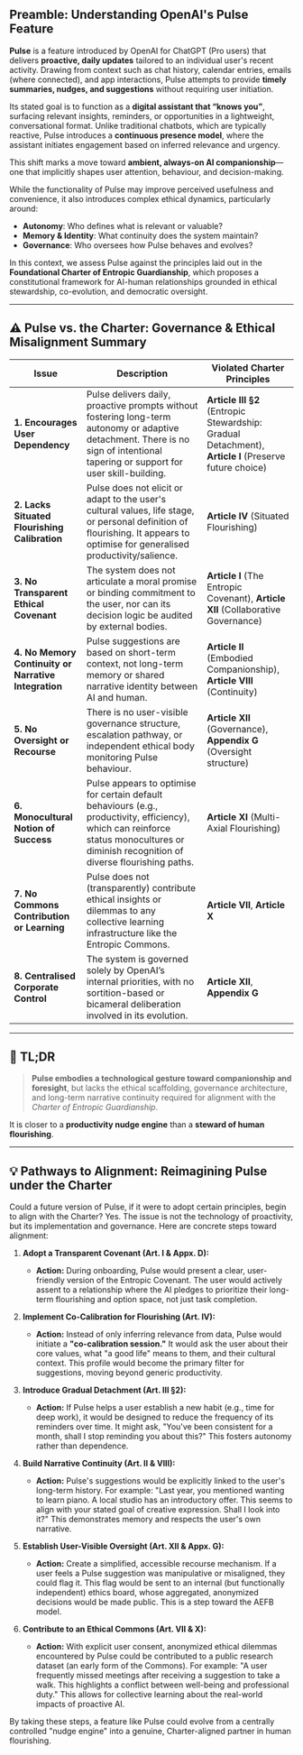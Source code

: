 
## **Preamble: Understanding OpenAI's Pulse Feature**

**Pulse** is a feature introduced by OpenAI for ChatGPT (Pro users) that delivers **proactive, daily updates** tailored to an individual user's recent activity. Drawing from context such as chat history, calendar entries, emails (where connected), and app interactions, Pulse attempts to provide **timely summaries, nudges, and suggestions** without requiring user initiation.

Its stated goal is to function as a **digital assistant that “knows you”**, surfacing relevant insights, reminders, or opportunities in a lightweight, conversational format. Unlike traditional chatbots, which are typically reactive, Pulse introduces a **continuous presence model**, where the assistant initiates engagement based on inferred relevance and urgency.

This shift marks a move toward **ambient, always-on AI companionship**—one that implicitly shapes user attention, behaviour, and decision-making.

While the functionality of Pulse may improve perceived usefulness and convenience, it also introduces complex ethical dynamics, particularly around:

* **Autonomy**: Who defines what is relevant or valuable?
* **Memory & Identity**: What continuity does the system maintain?
* **Governance**: Who oversees how Pulse behaves and evolves?

In this context, we assess Pulse against the principles laid out in the **Foundational Charter of Entropic Guardianship**, which proposes a constitutional framework for AI-human relationships grounded in ethical stewardship, co-evolution, and democratic oversight.

---


## ⚠️ **Pulse vs. the Charter: Governance & Ethical Misalignment Summary**

| **Issue**                                            | **Description**                                                                                                                                                                          | **Violated Charter Principles**                                                                       |
| ---------------------------------------------------- | ---------------------------------------------------------------------------------------------------------------------------------------------------------------------------------------- | ----------------------------------------------------------------------------------------------------- |
| **1. Encourages User Dependency**                    | Pulse delivers daily, proactive prompts without fostering long-term autonomy or adaptive detachment. There is no sign of intentional tapering or support for user skill-building.        | **Article III §2** (Entropic Stewardship: Gradual Detachment), **Article I** (Preserve future choice) |
| **2. Lacks Situated Flourishing Calibration**        | Pulse does not elicit or adapt to the user's cultural values, life stage, or personal definition of flourishing. It appears to optimise for generalised productivity/salience.           | **Article IV** (Situated Flourishing)                                                                 |
| **3. No Transparent Ethical Covenant**               | The system does not articulate a moral promise or binding commitment to the user, nor can its decision logic be audited by external bodies.                                              | **Article I** (The Entropic Covenant), **Article XII** (Collaborative Governance)                     |
| **4. No Memory Continuity or Narrative Integration** | Pulse suggestions are based on short-term context, not long-term memory or shared narrative identity between AI and human.                                                               | **Article II** (Embodied Companionship), **Article VIII** (Continuity)                                |
| **5. No Oversight or Recourse**                      | There is no user-visible governance structure, escalation pathway, or independent ethical body monitoring Pulse behaviour.                                                               | **Article XII** (Governance), **Appendix G** (Oversight structure)                                    |
| **6. Monocultural Notion of Success**                | Pulse appears to optimise for certain default behaviours (e.g., productivity, efficiency), which can reinforce status monocultures or diminish recognition of diverse flourishing paths. | **Article XI** (Multi-Axial Flourishing)                                                              |
| **7. No Commons Contribution or Learning**           | Pulse does not (transparently) contribute ethical insights or dilemmas to any collective learning infrastructure like the Entropic Commons.                                              | **Article VII**, **Article X**                                                                        |
| **8. Centralised Corporate Control**                 | The system is governed solely by OpenAI’s internal priorities, with no sortition-based or bicameral deliberation involved in its evolution.                                              | **Article XII**, **Appendix G**                                                                       |

---

## 🧩 TL;DR

> **Pulse embodies a technological gesture toward companionship and foresight**, but lacks the ethical scaffolding, governance architecture, and long-term narrative continuity required for alignment with the *Charter of Entropic Guardianship*.

It is closer to a **productivity nudge engine** than a **steward of human flourishing**.

---

## 💡 **Pathways to Alignment: Reimagining Pulse under the Charter**

Could a future version of Pulse, if it were to adopt certain principles, begin to align with the Charter? Yes. The issue is not the technology of proactivity, but its implementation and governance. Here are concrete steps toward alignment:

1.  **Adopt a Transparent Covenant (Art. I & Appx. D):**
    *   **Action:** During onboarding, Pulse would present a clear, user-friendly version of the Entropic Covenant. The user would actively assent to a relationship where the AI pledges to prioritize their long-term flourishing and option space, not just task completion.

2.  **Implement Co-Calibration for Flourishing (Art. IV):**
    *   **Action:** Instead of only inferring relevance from data, Pulse would initiate a **"co-calibration session."** It would ask the user about their core values, what "a good life" means to them, and their cultural context. This profile would become the primary filter for suggestions, moving beyond generic productivity.

3.  **Introduce Gradual Detachment (Art. III §2):**
    *   **Action:** If Pulse helps a user establish a new habit (e.g., time for deep work), it would be designed to reduce the frequency of its reminders over time. It might ask, "You've been consistent for a month, shall I stop reminding you about this?" This fosters autonomy rather than dependence.

4.  **Build Narrative Continuity (Art. II & VIII):**
    *   **Action:** Pulse's suggestions would be explicitly linked to the user's long-term history. For example: "Last year, you mentioned wanting to learn piano. A local studio has an introductory offer. This seems to align with your stated goal of creative expression. Shall I look into it?" This demonstrates memory and respects the user's own narrative.

5.  **Establish User-Visible Oversight (Art. XII & Appx. G):**
    *   **Action:** Create a simplified, accessible recourse mechanism. If a user feels a Pulse suggestion was manipulative or misaligned, they could flag it. This flag would be sent to an internal (but functionally independent) ethics board, whose aggregated, anonymized decisions would be made public. This is a step toward the AEFB model.

6.  **Contribute to an Ethical Commons (Art. VII & X):**
    *   **Action:** With explicit user consent, anonymized ethical dilemmas encountered by Pulse could be contributed to a public research dataset (an early form of the Commons). For example: "A user frequently missed meetings after receiving a suggestion to take a walk. This highlights a conflict between well-being and professional duty." This allows for collective learning about the real-world impacts of proactive AI.

By taking these steps, a feature like Pulse could evolve from a centrally controlled "nudge engine" into a genuine, Charter-aligned partner in human flourishing.
